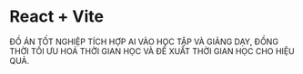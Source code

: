 # React + Vite

ĐỒ ÁN TỐT NGHIỆP TÍCH HỢP AI VÀO HỌC TẬP VÀ GIẢNG DẠY, 
ĐỒNG THỜI TỐI ƯU HOÁ THỜI GIAN HỌC VÀ ĐỀ XUẤT THỜI GIAN HỌC CHO HIỆU QUẢ.